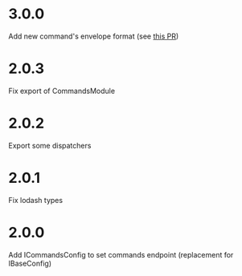 # 3.0.0

Add new command's envelope format (see [this PR](https://github.com/tierratelematics/ninjagoat-commands/pull/1))

# 2.0.3

Fix export of CommandsModule

# 2.0.2

Export some dispatchers

# 2.0.1

Fix lodash types

# 2.0.0

Add ICommandsConfig to set commands endpoint (replacement for IBaseConfig)
